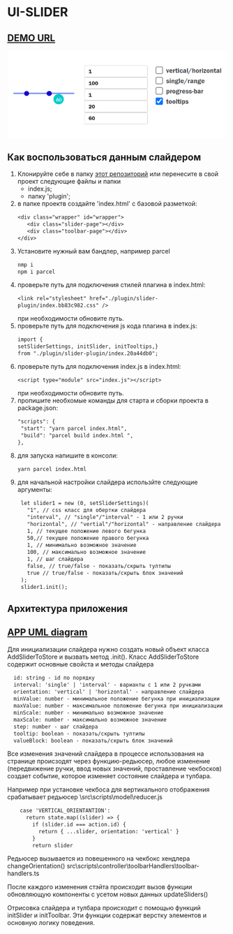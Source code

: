 # UI-SLIDER

## [DEMO URL](https://ukarpenkov.github.io/ui-slider/demo/)

![](https://raw.githubusercontent.com/ukarpenkov/ui-slider/main/src/img/uislider.png)

## Как воспользоваться данным слайдером

1. Клонируйте себе в папку [этот репозиторий](https://github.com/ukarpenkov/get-plugin/tree/main)
   или перенесите в свой проект следующие файлы и папки
   - index.js;
   - папку 'plugin';
2. в папке проектв создайте 'index.html' с базовой разметкой:
   ```
   <div class="wrapper" id="wrapper">
      <div class="slider-page"></div>
      <div class="toolbar-page"></div>
   </div>
   ```
3. Установите нужный вам бандлер, например parcel
   ```
   nmp i
   npm i parcel
   ```
4. проверьте путь для подключения стилей плагина в index.html:
   ```
   <link rel="stylesheet" href="./plugin/slider-plugin/index.bb83c982.css" />
   ```
   при необходимости обновите путь.
5. проверьте путь для подключения js кода плагина в index.js:
   ```
   import {
   setSliderSettings, initSlider, initTooltips,}
   from "./plugin/slider-plugin/index.20a44db0";
   ```
6. проверьте путь для подключения index.js в index.html:
   ```
   <script type="module" src="index.js"></script>
   ```
   при необходимости обновите путь.
7. пропишите необхомые команды для старта и сборки проекта в package.json:
   ```
   "scripts": {
    "start": "yarn parcel index.html",
    "build": "parcel build index.html ",
   },
   ```
8. для запуска напишите в консоли:
   ```
   yarn parcel index.html
   ```
9. для начальной настройки слайдера использйте следующие аргументы:
   ```
    let slider1 = new (0, setSliderSettings)(
      "1", // css класс для обертки слайдера
      "interval", // "single"/"interval" - 1 или 2 ручки
      "horizontal", // "vertial"/"horizontal" - направление слайдера
      1, // текущее положение левого бегунка
      50,// текущее положение правого бегунка
      1, // минимально возможное значение
      100, // максимально возможное значение
      1, // шаг слайдера
      false, // true/false - показать/скрыть тултипы
      true // true/false - показать/скрыть блок значений
    );
    slider1.init();
   ```

## Архитектура приложения

## [APP UML diagram](https://viewer.diagrams.net/index.html?tags=%7B%7D&highlight=0000ff&edit=_blank&layers=1&nav=1#G1Ox9ASGbxKiB7AVY_K0LVlEeC8Fwm2Tb8)

Для инициализации слайдера нужно создать новый объект класса AddSliderToStore и вызвать метод .init().
Класс AddSliderToStore содержит основные свойста и методы слайдера

```
  id: string - id по порядку
  interval: 'single' | 'interval' - варианты с 1 или 2 ручками
  orientation: 'vertical' | 'horizontal' - направление слайдера
  minValue: number - минимальное положение бегунка при инициализации
  maxValue: number - максимальное положение бегунка при инициализации
  minScale: number - минимально возможное значение
  maxScale: number - максимально возможное значение
  step: number - шаг слайдера
  tooltip: boolean - показать/скрыть тултипы
  valueBlock: boolean - показать/скрыть блок значений
```

Все изменения значений слайдера в процессе использования на странице происзодят через функцию-редьюсер, любое изменение (передвижение ручки, ввод новых значений, проставление чекбосков) создает событие, которое изменяет состояние слайдера и тулбара.

Например при установке чекбоса для вертикального отображения срабатывает редьюсер
\src\scripts\model\reducer.js

```
    case 'VERTICAL_ORIENTANTION':
      return state.map((slider) => {
        if (slider.id === action.id) {
          return { ...slider, orientation: 'vertical' }
        }
        return slider
```

Редьюсер вызывается из повешенного на чекбокс хендлера changeOrientation()
src\scripts\controller\toolbarHandlers\toolbar-handlers.ts

После каждого изменения стэйта происходит вызов функции обновляющую компоненты с усетом новых данных updateSliders()

Отрисовка слайдера и тулбара происходит с помощью функций initSlider и initToolbar. Эти функции содержат верстку элементов и основную логику поведения.
